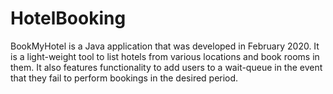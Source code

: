 # HotelBooking
BookMyHotel is a Java application that was developed in February 2020. It is a light-weight tool to list hotels from various locations and book rooms in them. It also features functionality to add users to a wait-queue in the event that they fail to perform bookings in the desired period.
